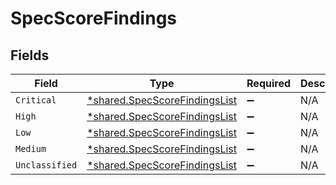 # SpecScoreFindings


## Fields

| Field                                                                                | Type                                                                                 | Required                                                                             | Description                                                                          |
| ------------------------------------------------------------------------------------ | ------------------------------------------------------------------------------------ | ------------------------------------------------------------------------------------ | ------------------------------------------------------------------------------------ |
| `Critical`                                                                           | [*shared.SpecScoreFindingsList](../../../pkg/models/shared/specscorefindingslist.md) | :heavy_minus_sign:                                                                   | N/A                                                                                  |
| `High`                                                                               | [*shared.SpecScoreFindingsList](../../../pkg/models/shared/specscorefindingslist.md) | :heavy_minus_sign:                                                                   | N/A                                                                                  |
| `Low`                                                                                | [*shared.SpecScoreFindingsList](../../../pkg/models/shared/specscorefindingslist.md) | :heavy_minus_sign:                                                                   | N/A                                                                                  |
| `Medium`                                                                             | [*shared.SpecScoreFindingsList](../../../pkg/models/shared/specscorefindingslist.md) | :heavy_minus_sign:                                                                   | N/A                                                                                  |
| `Unclassified`                                                                       | [*shared.SpecScoreFindingsList](../../../pkg/models/shared/specscorefindingslist.md) | :heavy_minus_sign:                                                                   | N/A                                                                                  |